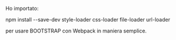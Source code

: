 Ho importato:

npm install --save-dev style-loader css-loader file-loader url-loader

per usare BOOTSTRAP con Webpack in maniera semplice.
